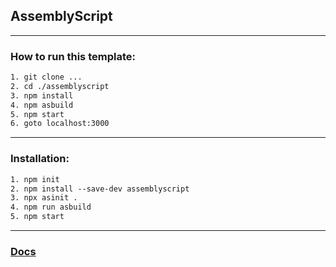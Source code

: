 ## AssemblyScript

---

### How to run this template:

```html
1. git clone ...
2. cd ./assemblyscript
3. npm install
4. npm asbuild
5. npm start
6. goto localhost:3000
```

---

### Installation:

```html
1. npm init
2. npm install --save-dev assemblyscript
3. npx asinit .
4. npm run asbuild
5. npm start
```

---

### [Docs](https://www.assemblyscript.org/)

